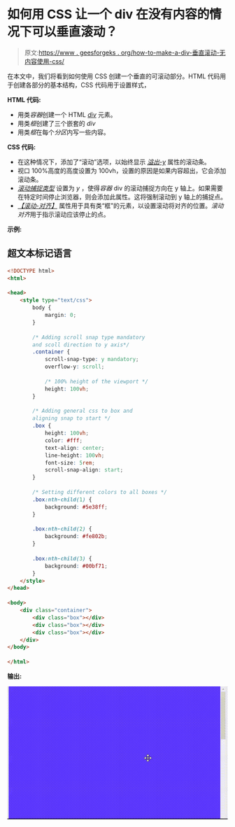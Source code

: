 # 如何用 CSS 让一个 div 在没有内容的情况下可以垂直滚动？

> 原文:[https://www . geesforgeks . org/how-to-make-a-div-垂直滚动-无内容使用-css/](https://www.geeksforgeeks.org/how-to-make-a-div-vertically-scrollable-without-content-using-css/)

在本文中，我们将看到如何使用 CSS 创建一个垂直的可滚动部分。HTML 代码用于创建各部分的基本结构，CSS 代码用于设置样式，

**HTML 代码:**

*   用类*容器*创建一个 HTML [*div*](https://www.geeksforgeeks.org/div-tag-html/) 元素。
*   用类*框*创建了三个嵌套的 *div*
*   用类*框*在每个*分区*内写一些内容。

**CSS 代码:**

*   在这种情况下，添加了“滚动”选项，以始终显示 [*溢出-y*](https://www.geeksforgeeks.org/css-overflow-y-property/) 属性的滚动条。
*   视口 100%高度的高度设置为 100vh，设置的原因是如果内容超出，它会添加滚动条。
*   [*滚动捕捉类型*](https://www.geeksforgeeks.org/css-scroll-snap-type/) 设置为 *y* ，使得*容器* div 的滚动捕捉方向在 y 轴上。如果需要在特定时间停止浏览器，则会添加此属性。这将强制滚动到 y 轴上的捕捉点。
*   [*【滚动-对齐】*](https://www.geeksforgeeks.org/css-scroll-snap-align-property/) 属性用于具有类“框”的元素，以设置滚动将对齐的位置。*滚动对齐*用于指示滚动应该停止的点。

**示例:**

## 超文本标记语言

```html
<!DOCTYPE html>
<html>

<head>
    <style type="text/css">
        body {
            margin: 0;
        }

        /* Adding scroll snap type mandatory 
        and scoll direction to y axis*/
        .container {
            scroll-snap-type: y mandatory;
            overflow-y: scroll;

            /* 100% height of the viewport */
            height: 100vh;
        }

        /* Adding general css to box and 
        aligning snap to start */
        .box {
            height: 100vh;
            color: #fff;
            text-align: center;
            line-height: 100vh;
            font-size: 5rem;
            scroll-snap-align: start;
        }

        /* Setting different colors to all boxes */
        .box:nth-child(1) {
            background: #5e38ff;
        }

        .box:nth-child(2) {
            background: #fe802b;
        }

        .box:nth-child(3) {
            background: #00bf71;
        }
    </style>
</head>

<body>
    <div class="container">
        <div class="box"></div>
        <div class="box"></div>
        <div class="box"></div>
    </div>
</body>

</html>
```

**输出:**

![](img/8cdd3789a86a82e7e8b521ce1f1e64e6.png)